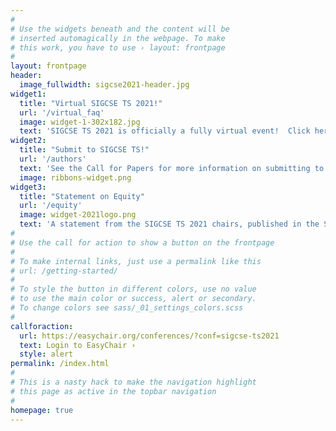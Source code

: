 ```yaml
---
#
# Use the widgets beneath and the content will be
# inserted automagically in the webpage. To make
# this work, you have to use › layout: frontpage
#
layout: frontpage
header:
  image_fullwidth: sigcse2021-header.jpg
widget1:
  title: "Virtual SIGCSE TS 2021!"
  url: '/virtual_faq'
  image: widget-1-302x182.jpg
  text: 'SIGCSE TS 2021 is officially a fully virtual event!  Click here to read more!'
widget2:
  title: "Submit to SIGCSE TS!"
  url: '/authors'
  text: 'See the Call for Papers for more information on submitting to SIGCSE TS 2021!'
  image: ribbons-widget.png
widget3:
  title: "Statement on Equity"
  url: '/equity'
  image: widget-2021logo.png
  text: 'A statement from the SIGCSE TS 2021 chairs, published in the SIGCSE Bulletin.'
#
# Use the call for action to show a button on the frontpage
#
# To make internal links, just use a permalink like this
# url: /getting-started/
#
# To style the button in different colors, use no value
# to use the main color or success, alert or secondary.
# To change colors see sass/_01_settings_colors.scss
#
callforaction:
  url: https://easychair.org/conferences/?conf=sigcse-ts2021
  text: Login to EasyChair ›
  style: alert
permalink: /index.html
#
# This is a nasty hack to make the navigation highlight
# this page as active in the topbar navigation
#
homepage: true
---
```

